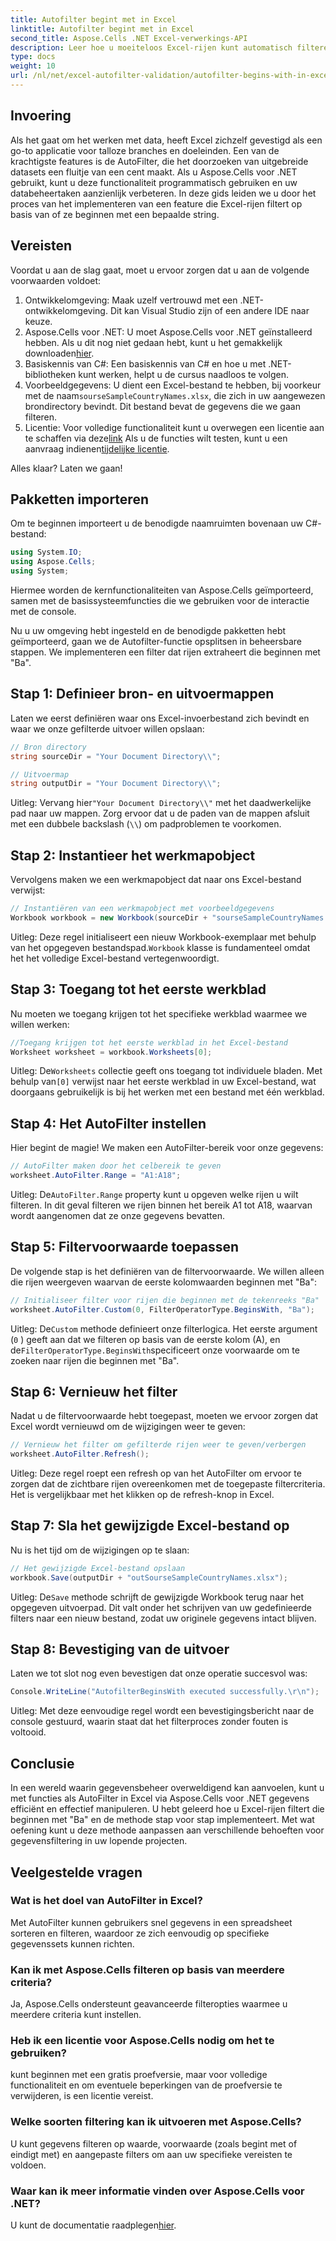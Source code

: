 ```yaml
---
title: Autofilter begint met in Excel
linktitle: Autofilter begint met in Excel
second_title: Aspose.Cells .NET Excel-verwerkings-API
description: Leer hoe u moeiteloos Excel-rijen kunt automatisch filteren met Aspose.Cells in .NET met deze uitgebreide stapsgewijze handleiding.
type: docs
weight: 10
url: /nl/net/excel-autofilter-validation/autofilter-begins-with-in-excel/
---
```

## Invoering

Als het gaat om het werken met data, heeft Excel zichzelf gevestigd als een go-to applicatie voor talloze branches en doeleinden. Een van de krachtigste features is de AutoFilter, die het doorzoeken van uitgebreide datasets een fluitje van een cent maakt. Als u Aspose.Cells voor .NET gebruikt, kunt u deze functionaliteit programmatisch gebruiken en uw databeheertaken aanzienlijk verbeteren. In deze gids leiden we u door het proces van het implementeren van een feature die Excel-rijen filtert op basis van of ze beginnen met een bepaalde string.

## Vereisten

Voordat u aan de slag gaat, moet u ervoor zorgen dat u aan de volgende voorwaarden voldoet:

1. Ontwikkelomgeving: Maak uzelf vertrouwd met een .NET-ontwikkelomgeving. Dit kan Visual Studio zijn of een andere IDE naar keuze.
2.  Aspose.Cells voor .NET: U moet Aspose.Cells voor .NET geïnstalleerd hebben. Als u dit nog niet gedaan hebt, kunt u het gemakkelijk downloaden[hier](https://releases.aspose.com/cells/net/).
3. Basiskennis van C#: Een basiskennis van C# en hoe u met .NET-bibliotheken kunt werken, helpt u de cursus naadloos te volgen.
4.  Voorbeeldgegevens: U dient een Excel-bestand te hebben, bij voorkeur met de naam`sourseSampleCountryNames.xlsx`, die zich in uw aangewezen brondirectory bevindt. Dit bestand bevat de gegevens die we gaan filteren.
5.  Licentie: Voor volledige functionaliteit kunt u overwegen een licentie aan te schaffen via deze[link](https://purchase.aspose.com/buy) Als u de functies wilt testen, kunt u een aanvraag indienen[tijdelijke licentie](https://purchase.aspose.com/temporary-license/).

Alles klaar? Laten we gaan!

## Pakketten importeren

Om te beginnen importeert u de benodigde naamruimten bovenaan uw C#-bestand:

```csharp
using System.IO;
using Aspose.Cells;
using System;
```

Hiermee worden de kernfunctionaliteiten van Aspose.Cells geïmporteerd, samen met de basissysteemfuncties die we gebruiken voor de interactie met de console.

Nu u uw omgeving hebt ingesteld en de benodigde pakketten hebt geïmporteerd, gaan we de Autofilter-functie opsplitsen in beheersbare stappen. We implementeren een filter dat rijen extraheert die beginnen met "Ba".

## Stap 1: Definieer bron- en uitvoermappen

Laten we eerst definiëren waar ons Excel-invoerbestand zich bevindt en waar we onze gefilterde uitvoer willen opslaan:

```csharp
// Bron directory
string sourceDir = "Your Document Directory\\";

// Uitvoermap
string outputDir = "Your Document Directory\\";
```

 Uitleg: Vervang hier`"Your Document Directory\\"` met het daadwerkelijke pad naar uw mappen. Zorg ervoor dat u de paden van de mappen afsluit met een dubbele backslash (`\\`) om padproblemen te voorkomen.

## Stap 2: Instantieer het werkmapobject

Vervolgens maken we een werkmapobject dat naar ons Excel-bestand verwijst:

```csharp
// Instantiëren van een werkmapobject met voorbeeldgegevens
Workbook workbook = new Workbook(sourceDir + "sourseSampleCountryNames.xlsx");
```

 Uitleg: Deze regel initialiseert een nieuw Workbook-exemplaar met behulp van het opgegeven bestandspad.`Workbook` klasse is fundamenteel omdat het het volledige Excel-bestand vertegenwoordigt.

## Stap 3: Toegang tot het eerste werkblad

Nu moeten we toegang krijgen tot het specifieke werkblad waarmee we willen werken:

```csharp
//Toegang krijgen tot het eerste werkblad in het Excel-bestand
Worksheet worksheet = workbook.Worksheets[0];
```

 Uitleg: De`Worksheets` collectie geeft ons toegang tot individuele bladen. Met behulp van`[0]` verwijst naar het eerste werkblad in uw Excel-bestand, wat doorgaans gebruikelijk is bij het werken met een bestand met één werkblad.

## Stap 4: Het AutoFilter instellen

Hier begint de magie! We maken een AutoFilter-bereik voor onze gegevens:

```csharp
// AutoFilter maken door het celbereik te geven
worksheet.AutoFilter.Range = "A1:A18";
```

 Uitleg: De`AutoFilter.Range` property kunt u opgeven welke rijen u wilt filteren. In dit geval filteren we rijen binnen het bereik A1 tot A18, waarvan wordt aangenomen dat ze onze gegevens bevatten.

## Stap 5: Filtervoorwaarde toepassen

De volgende stap is het definiëren van de filtervoorwaarde. We willen alleen die rijen weergeven waarvan de eerste kolomwaarden beginnen met "Ba":

```csharp
// Initialiseer filter voor rijen die beginnen met de tekenreeks "Ba"
worksheet.AutoFilter.Custom(0, FilterOperatorType.BeginsWith, "Ba");
```

 Uitleg: De`Custom` methode definieert onze filterlogica. Het eerste argument (`0` ) geeft aan dat we filteren op basis van de eerste kolom (A), en de`FilterOperatorType.BeginsWith`specificeert onze voorwaarde om te zoeken naar rijen die beginnen met "Ba".

## Stap 6: Vernieuw het filter

Nadat u de filtervoorwaarde hebt toegepast, moeten we ervoor zorgen dat Excel wordt vernieuwd om de wijzigingen weer te geven:

```csharp
// Vernieuw het filter om gefilterde rijen weer te geven/verbergen
worksheet.AutoFilter.Refresh();
```

Uitleg: Deze regel roept een refresh op van het AutoFilter om ervoor te zorgen dat de zichtbare rijen overeenkomen met de toegepaste filtercriteria. Het is vergelijkbaar met het klikken op de refresh-knop in Excel.

## Stap 7: Sla het gewijzigde Excel-bestand op

Nu is het tijd om de wijzigingen op te slaan:

```csharp
// Het gewijzigde Excel-bestand opslaan
workbook.Save(outputDir + "outSourseSampleCountryNames.xlsx");
```

 Uitleg: De`Save` methode schrijft de gewijzigde Workbook terug naar het opgegeven uitvoerpad. Dit valt onder het schrijven van uw gedefinieerde filters naar een nieuw bestand, zodat uw originele gegevens intact blijven.

## Stap 8: Bevestiging van de uitvoer

Laten we tot slot nog even bevestigen dat onze operatie succesvol was:

```csharp
Console.WriteLine("AutofilterBeginsWith executed successfully.\r\n");
```

Uitleg: Met deze eenvoudige regel wordt een bevestigingsbericht naar de console gestuurd, waarin staat dat het filterproces zonder fouten is voltooid.

## Conclusie

In een wereld waarin gegevensbeheer overweldigend kan aanvoelen, kunt u met functies als AutoFilter in Excel via Aspose.Cells voor .NET gegevens efficiënt en effectief manipuleren. U hebt geleerd hoe u Excel-rijen filtert die beginnen met "Ba" en de methode stap voor stap implementeert. Met wat oefening kunt u deze methode aanpassen aan verschillende behoeften voor gegevensfiltering in uw lopende projecten.

## Veelgestelde vragen

### Wat is het doel van AutoFilter in Excel?  
Met AutoFilter kunnen gebruikers snel gegevens in een spreadsheet sorteren en filteren, waardoor ze zich eenvoudig op specifieke gegevenssets kunnen richten.

### Kan ik met Aspose.Cells filteren op basis van meerdere criteria?  
Ja, Aspose.Cells ondersteunt geavanceerde filteropties waarmee u meerdere criteria kunt instellen.

### Heb ik een licentie voor Aspose.Cells nodig om het te gebruiken?  
kunt beginnen met een gratis proefversie, maar voor volledige functionaliteit en om eventuele beperkingen van de proefversie te verwijderen, is een licentie vereist.

### Welke soorten filtering kan ik uitvoeren met Aspose.Cells?  
U kunt gegevens filteren op waarde, voorwaarde (zoals begint met of eindigt met) en aangepaste filters om aan uw specifieke vereisten te voldoen.

### Waar kan ik meer informatie vinden over Aspose.Cells voor .NET?  
 U kunt de documentatie raadplegen[hier](https://reference.aspose.com/cells/net/).